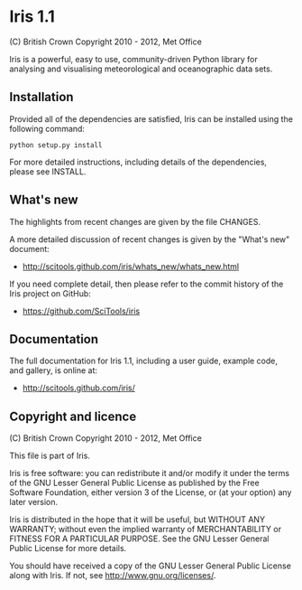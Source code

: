 Iris 1.1
========

(C) British Crown Copyright 2010 - 2012, Met Office

Iris is a powerful, easy to use, community-driven Python library for
analysing and visualising meteorological and oceanographic data sets.


Installation
------------

Provided all of the dependencies are satisfied, Iris can be installed
using the following command:

    python setup.py install

For more detailed instructions, including details of the dependencies,
please see INSTALL.


What's new
----------

The highlights from recent changes are given by the file CHANGES.

A more detailed discussion of recent changes is given by the
"What's new" document:

- http://scitools.github.com/iris/whats_new/whats_new.html

If you need complete detail, then please refer to the commit history of
the Iris project on GitHub:

- https://github.com/SciTools/iris


Documentation
-------------

The full documentation for Iris 1.1, including a user guide, example
code, and gallery, is online at:

- http://scitools.github.com/iris/


Copyright and licence
---------------------

(C) British Crown Copyright 2010 - 2012, Met Office

This file is part of Iris.

Iris is free software: you can redistribute it and/or modify it under
the terms of the GNU Lesser General Public License as published by the
Free Software Foundation, either version 3 of the License, or
(at your option) any later version.

Iris is distributed in the hope that it will be useful,
but WITHOUT ANY WARRANTY; without even the implied warranty of
MERCHANTABILITY or FITNESS FOR A PARTICULAR PURPOSE.  See the
GNU Lesser General Public License for more details.

You should have received a copy of the GNU Lesser General Public License
along with Iris.  If not, see <http://www.gnu.org/licenses/>.

